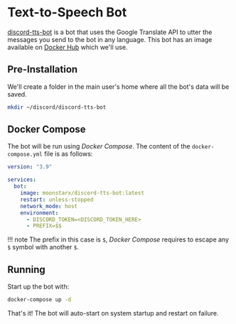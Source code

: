 # Text-to-Speech Bot

[discord-tts-bot](https://github.com/moonstar-x/discord-tts-bot) is a bot that uses the Google Translate API to utter the messages you send to the bot in any language. This bot has an image available on [Docker Hub](https://hub.docker.com/r/moonstarx/discord-tts-bot) which we'll use.

## Pre-Installation

We'll create a folder in the main user's home where all the bot's data will be saved.

```bash
mkdir ~/discord/discord-tts-bot
```

## Docker Compose

The bot will be run using *Docker Compose*. The content of the `docker-compose.yml` file is as follows:

```yaml
version: "3.9"

services:
  bot:
    image: moonstarx/discord-tts-bot:latest
    restart: unless-stopped
    network_mode: host
    environment:
      - DISCORD_TOKEN=<DISCORD_TOKEN_HERE>
      - PREFIX=$$
```

!!! note
    The prefix in this case is `$`, *Docker Compose* requires to escape any `$` symbol with another `$`.

## Running

Start up the bot with:

```bash
docker-compose up -d
```

That's it! The bot will auto-start on system startup and restart on failure.
